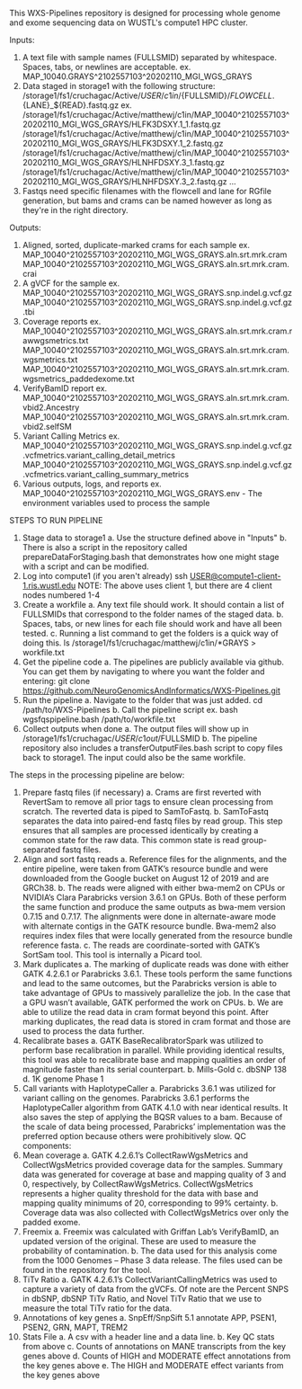 This WXS-Pipelines repository is designed for processing whole genome
and exome sequencing data on WUSTL's compute1 HPC cluster.

Inputs:
1. A text file with sample names (FULLSMID) separated by whitespace. Spaces, tabs, or newlines are acceptable.
  ex. MAP_10040.GRAYS^2102557103^20202110_MGI_WGS_GRAYS
2. Data staged in storage1 with the following structure:
  /storage1/fs1/cruchagac/Active/$USER/c1in/${FULLSMID}/${FLOWCELL}.${LANE}_${READ}.fastq.gz
  ex. /storage1/fs1/cruchagac/Active/matthewj/c1in/MAP_10040^2102557103^20202110_MGI_WGS_GRAYS/HLFK3DSXY.1_1.fastq.gz
  /storage1/fs1/cruchagac/Active/matthewj/c1in/MAP_10040^2102557103^20202110_MGI_WGS_GRAYS/HLFK3DSXY.1_2.fastq.gz
  /storage1/fs1/cruchagac/Active/matthewj/c1in/MAP_10040^2102557103^20202110_MGI_WGS_GRAYS/HLNHFDSXY.3_1.fastq.gz
  /storage1/fs1/cruchagac/Active/matthewj/c1in/MAP_10040^2102557103^20202110_MGI_WGS_GRAYS/HLNHFDSXY.3_2.fastq.gz
  ...
3. Fastqs need specific filenames with the flowcell and lane for RGfile generation, but bams and crams can be named however as long as they're in the right directory.

Outputs:
1. Aligned, sorted, duplicate-marked crams for each sample
  ex. MAP_10040^2102557103^20202110_MGI_WGS_GRAYS.aln.srt.mrk.cram
      MAP_10040^2102557103^20202110_MGI_WGS_GRAYS.aln.srt.mrk.cram.crai
2. A gVCF for the sample
  ex. MAP_10040^2102557103^20202110_MGI_WGS_GRAYS.snp.indel.g.vcf.gz
      MAP_10040^2102557103^20202110_MGI_WGS_GRAYS.snp.indel.g.vcf.gz.tbi
3. Coverage reports
  ex. MAP_10040^2102557103^20202110_MGI_WGS_GRAYS.aln.srt.mrk.cram.rawwgsmetrics.txt
      MAP_10040^2102557103^20202110_MGI_WGS_GRAYS.aln.srt.mrk.cram.wgsmetrics.txt
      MAP_10040^2102557103^20202110_MGI_WGS_GRAYS.aln.srt.mrk.cram.wgsmetrics_paddedexome.txt
4. VerifyBamID report
  ex. MAP_10040^2102557103^20202110_MGI_WGS_GRAYS.aln.srt.mrk.cram.vbid2.Ancestry
      MAP_10040^2102557103^20202110_MGI_WGS_GRAYS.aln.srt.mrk.cram.vbid2.selfSM
5. Variant Calling Metrics
  ex. MAP_10040^2102557103^20202110_MGI_WGS_GRAYS.snp.indel.g.vcf.gz.vcfmetrics.variant_calling_detail_metrics
      MAP_10040^2102557103^20202110_MGI_WGS_GRAYS.snp.indel.g.vcf.gz.vcfmetrics.variant_calling_summary_metrics
6. Various outputs, logs, and reports
   ex. MAP_10040^2102557103^20202110_MGI_WGS_GRAYS.env - The environment variables used to process the sample


STEPS TO RUN PIPELINE
1. Stage data to storage1
  a. Use the structure defined above in "Inputs"
  b. There is also a script in the repository called prepareDataForStaging.bash that demonstrates how one might stage with a script and can be modified.
2. Log into compute1 (if you aren't already)
    ssh USER@compute1-client-1.ris.wustl.edu
    NOTE: The above uses client 1, but there are 4 client nodes numbered 1-4
3. Create a workfile
  a. Any text file should work. It should contain a list of FULLSMIDs that correspond to the folder names of the staged data.
  b. Spaces, tabs, or new lines for each file should work and have all been tested.
  c. Running a list command to get the folders is a quick way of doing this.
    ls /storage1/fs1/cruchagac/matthewj/c1in/*GRAYS > workfile.txt
4. Get the pipeline code
  a. The pipelines are publicly available via github. You can get them by navigating to where you want the folder and entering:
    git clone https://github.com/NeuroGenomicsAndInformatics/WXS-Pipelines.git
5. Run the pipeline
  a. Navigate to the folder that was just added.
    cd /path/to/WXS-Pipelines
  b. Call the pipeline script
    ex. bash wgsfqspipeline.bash /path/to/workfile.txt
6. Collect outputs when done
  a. The output files will show up in /storage1/fs1/cruchagac/$USER/c1out/$FULLSMID
  b. The pipeline repository also includes a transferOutputFiles.bash script to copy files back to storage1. The input could also be the same workfile.

The steps in the processing pipeline are below:
1. Prepare fastq files (if necessary)
  a. Crams are first reverted with RevertSam to remove all prior tags to ensure clean processing from scratch. The reverted data is piped to SamToFastq.
  b. SamToFastq separates the data into paired-end fastq files by read group. This step ensures that all samples are processed identically by creating a common state for the raw data. This common state is read group-separated fastq files.
2. Align and sort fastq reads
  a. Reference files for the alignments, and the entire pipeline, were taken from GATK’s resource bundle and were downloaded from the Google bucket on August 12 of 2019 and are GRCh38. 
  b. The reads were aligned with either bwa-mem2 on CPUs or NVIDIA’s Clara Parabricks version 3.6.1 on GPUs. Both of these perform the same function and produce the same outputs as bwa-mem version 0.7.15 and 0.7.17. The alignments were done in alternate-aware mode with alternate contigs in the GATK resource bundle. Bwa-mem2 also requires index files that were locally generated from the resource bundle reference fasta.
  c. The reads are coordinate-sorted with GATK’s SortSam tool. This tool is internally a Picard tool.
3. Mark duplicates
  a. The marking of duplicate reads was done with either GATK 4.2.6.1 or Parabricks 3.6.1. These tools perform the same functions and lead to the same outcomes, but the Parabricks version is able to take advantage of GPUs to massively parallelize the job. In the case that a GPU wasn’t available, GATK performed the work on CPUs.
  b. We are able to utilize the read data in cram format beyond this point. After marking duplicates, the read data is stored in cram format and those are used to process the data further.
4. Recalibrate bases
  a. GATK BaseRecalibratorSpark was utilized to perform base recalibration in parallel. While providing identical results, this tool was able to recalibrate base and mapping qualities an order of magnitude faster than its serial counterpart.
  b. Mills-Gold
  c. dbSNP 138
  d. 1K genome Phase 1
5. Call variants with HaplotypeCaller
  a. Parabricks 3.6.1 was utilized for variant calling on the genomes. Parabricks 3.6.1 performs the HaplotypeCaller algorithm from GATK 4.1.0 with near identical results. It also saves the step of applying the BQSR values to a bam. Because of the scale of data being processed, Parabricks’ implementation was the preferred option because others were prohibitively slow.
QC components:
1. Mean coverage
  a. GATK 4.2.6.1’s CollectRawWgsMetrics and CollectWgsMetrics provided coverage data for the samples. Summary data was generated for coverage at base and mapping quality of 3 and 0, respectively, by CollectRawWgsMetrics. CollectWgsMetrics represents a higher quality threshold for the data with base and mapping quality minimums of 20, corresponding to 99% certainty.
  b. Coverage data was also collected with CollectWgsMetrics over only the padded exome.
2. Freemix
  a. Freemix was calculated with Griffan Lab’s VerifyBamID, an updated version of the original. These are used to measure the probability of contamination.
  b. The data used for this analysis come from the 1000 Genomes – Phase 3 data release. The files used can be found in the repository for the tool.
3. TiTv Ratio
  a. GATK 4.2.6.1’s CollectVariantCallingMetrics was used to capture a variety of data from the gVCFs. Of note are the Percent SNPS in dbSNP, dbSNP TiTv Ratio, and Novel TiTv Ratio that we use to measure the total TiTv ratio for the data.
4. Annotations of key genes
  a. SnpEff/SnpSift 5.1 annotate APP, PSEN1, PSEN2, GRN, MAPT, TREM2
5. Stats File
  a. A csv with a header line and a data line.
  b. Key QC stats from above
  c. Counts of annotations on MANE transcripts from the key genes above
  d. Counts of HIGH and MODERATE effect annotations from the key genes above
  e. The HIGH and MODERATE effect variants from the key genes above  
